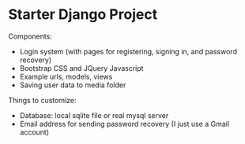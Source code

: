 # Starter Django Project

Components:
* Login system (with pages for registering, signing in, and password recovery)
* Bootstrap CSS and JQuery Javascript
* Example urls, models, views
* Saving user data to media folder

Things to customize:
* Database: local sqlite file or real mysql server
* Email address for sending password recovery (I just use a Gmail account)